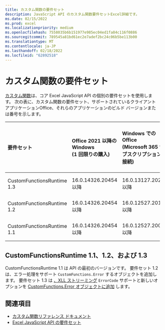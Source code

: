 ```yaml
---
title: カスタム関数の要件セット
description: JavaScript API のカスタム関数要件セットExcel詳細です。
ms.date: 02/15/2022
ms.prod: excel
ms.localizationpriority: medium
ms.openlocfilehash: 7558035b6b151977e985ec04ed1fa84c116f0886
ms.sourcegitcommit: 789545a81bd61ec2e7adef2bc24c06b5be113b00
ms.translationtype: MT
ms.contentlocale: ja-JP
ms.lasthandoff: 02/18/2022
ms.locfileid: "62892518"
---
```

# <a name="custom-functions-requirement-sets"></a>カスタム関数の要件セット

[カスタム関数](../../excel/custom-functions-overview.md)は、コア Excel JavaScript API の個別の要件セットを使用します。 次の表に、カスタム関数の要件セット、サポートされているクライアント アプリケーションOffice、それらのアプリケーションのビルド バージョンまたは番号を示します。

|  要件セット  |  Office 2021 以降のWindows<br>(1 回限りの購入)  |  Windows での Office<br>(Microsoft 365 サブスクリプションに接続)  |  Office on iPad<br>(Microsoft 365 サブスクリプションに接続)  |  Office on Mac<br>(両方のサブスクリプション<br> Mac 2021 以降Office 1 回の購入)  | Office on the web |
|:-----|:-----|:-----|:-----|:-----|:-----|
| CustomFunctionsRuntime 1.3 | 16.0.14326.20454 以降 | 16.0.13127.20296 以降 | サポート対象外 | 16.40.20081000 以降 | 2020 年 7 月 |
| CustomFunctionsRuntime 1.2 | 16.0.14326.20454 以降 | 16.0.12527.20194 以降 | サポート対象外 | 16.34.20020900 以降 | 2020 年 1 月 |
| CustomFunctionsRuntime 1.1 | 16.0.14326.20454 以降 | 16.0.12527.20092 以降 | サポート対象外 | 16.34 以降 | 2019 年 5 月 |

## <a name="customfunctionsruntime-11-12-and-13"></a>CustomFunctionsRuntime 1.1、1.2、および 1.3

CustomFunctionsRuntime 1.1 は API の最初のバージョンです。 要件セット 1.2 は、エラー処理をサポート `CustomFunctions.Error` するオブジェクトを追加します。 要件セット 1.3 は [、XLL ストリーミング](../../excel/make-custom-functions-compatible-with-xll-udf.md#custom-function-behavior-for-xll-compatible-functions) `ErrorCode` サポートと新しいオプションを [CustomFunctions.Error オブジェクトに追加](/javascript/api/custom-functions-runtime/customfunctions.error) します。

## <a name="see-also"></a>関連項目

- [カスタム関数リファレンス ドキュメント](/javascript/api/custom-functions-runtime)
- [Excel JavaScript API の要件セット](excel-api-requirement-sets.md)
